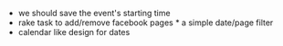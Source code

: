 * we should save the event's starting time
* rake task to add/remove facebook pages
* a simple date/page filter
* calendar like design for dates

